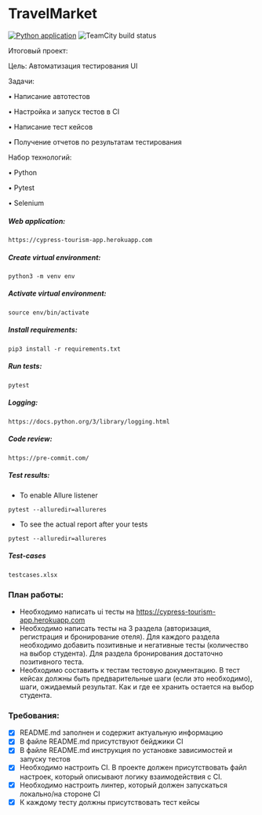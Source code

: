 # TravelMarket

[![Python application](https://github.com/Pavech/TravelMarket/actions/workflows/python-app.yml/badge.svg)](https://github.com/Pavech/TravelMarket/actions/workflows/python-app.yml) ![TeamCity build status](http://188.120.227.87:8111/app/rest/builds/buildType:id:TravelMarket_2_BuildPavelTravelMarket/statusIcon.svg)

Итоговый проект:

Цель: Автоматизация тестирования UI

Задачи:

 • Написание автотестов

 • Настройка и запуск тестов в CI

 • Написание тест кейсов

 • Получение отчетов по результатам тестирования

Набор технологий:

 • Python

 • Pytest

 • Selenium

<h5>Web application:</h5>

```angular2html
https://cypress-tourism-app.herokuapp.com
```
<h5>Create virtual environment:</h5>

```angular2html
python3 -m venv env
```

<h5>Activate virtual environment:</h5>

```angular2html
source env/bin/activate
```

<h5>Install requirements:</h5>

```angular2html
pip3 install -r requirements.txt
```

<h5>Run tests:</h5>

```angular2html
pytest
```

<h5>Logging:</h5>

```angular2html
https://docs.python.org/3/library/logging.html
```

<h5>Code review:</h5>

```angular2html
https://pre-commit.com/
```

<h5>Test results:</h5>

- To enable Allure listener
```angular2html
pytest --alluredir=allureres
```
- To see the actual report after your tests
```angular2html
pytest --alluredir=allureres
```

<h5>Test-cases</h5>

```angular2html
testcases.xlsx
```

### План работы:
- Необходимо написать ui тесты на https://cypress-tourism-app.herokuapp.com
- Необходимо написать тесты на  3 раздела (авторизация, регистрация и бронирование отеля). Для каждого раздела необходимо добавить позитивные и негативные тесты (количество на выбор студента). Для раздела бронирования достаточно позитивного теста.
- Необходимо составить к тестам тестовую документацию. В тест кейсах должны быть предварительные шаги (если это необходимо), шаги, ожидаемый результат. Как и где ее хранить остается на выбор студента.

### Требования:
- [x] README.md заполнен и содержит актуальную информацию
- [x] В файле README.md присутствуют бейджики CI
- [x] В файле README.md инструкция по установке зависимостей и запуску тестов
- [x] Необходимо настроить CI. В проекте должен присутствовать файл настроек, который описывают логику взаимодействия с CI.
- [x] Необходимо настроить линтер, который должен запускаться локально/на стороне CI
- [x] К каждому тесту должны присутствовать тест кейсы
